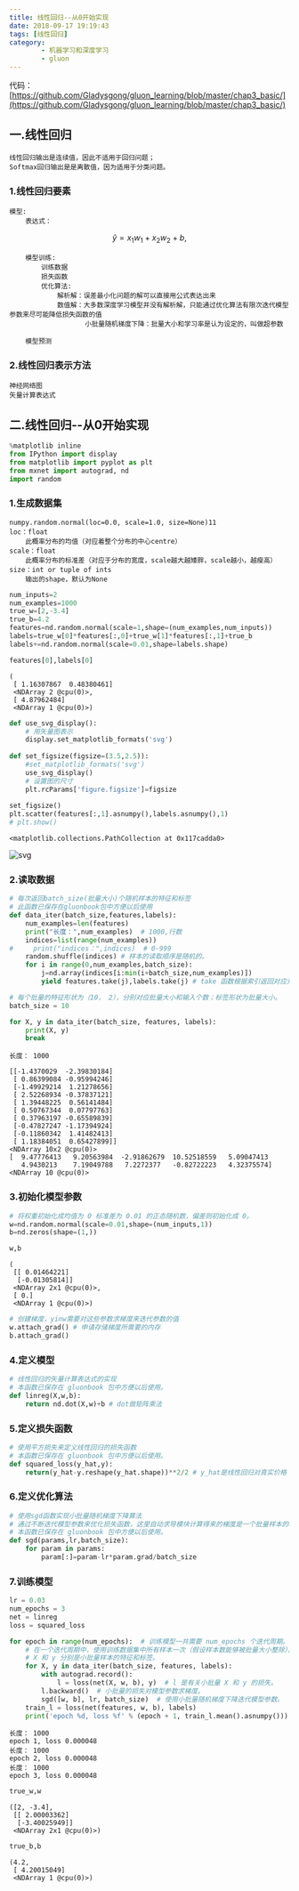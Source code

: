 ```yaml
---
title: 线性回归--从0开始实现
date: 2018-09-17 19:19:43
tags: [线性回归]
category:
		- 机器学习和深度学习
		- gluon
---
```

代码：[https://github.com/Gladysgong/gluon_learning/blob/master/chap3_basic/](https://github.com/Gladysgong/gluon_learning/blob/master/chap3_basic/)

## 一.线性回归
    线性回归输出是连续值，因此不适用于回归问题；
    Softmax回归输出是是离散值，因为适用于分类问题。
### 1.线性回归要素
    模型: 
        表达式：
$$\hat{y} = x_1 w_1 + x_2 w_2 + b,$$

        模型训练:
            训练数据
            损失函数
            优化算法:
                解析解：误差最小化问题的解可以直接用公式表达出来
                数值解：大多数深度学习模型并没有解析解，只能通过优化算法有限次迭代模型参数来尽可能降低损失函数的值
                       小批量随机梯度下降：批量大小和学习率是认为设定的，叫做超参数
                        
        模型预测
### 2.线性回归表示方法
    神经网络图
    矢量计算表达式

## 二.线性回归--从0开始实现


```python
%matplotlib inline
from IPython import display
from matplotlib import pyplot as plt
from mxnet import autograd, nd
import random
```

### 1.生成数据集
    numpy.random.normal(loc=0.0, scale=1.0, size=None)11
    loc：float
        此概率分布的均值（对应着整个分布的中心centre）
    scale：float
        此概率分布的标准差（对应于分布的宽度，scale越大越矮胖，scale越小，越瘦高）
    size：int or tuple of ints
        输出的shape，默认为None


```python
num_inputs=2
num_examples=1000
true_w=[2,-3.4]
true_b=4.2
features=nd.random.normal(scale=1,shape=(num_examples,num_inputs))
labels=true_w[0]*features[:,0]+true_w[1]*features[:,1]+true_b
labels+=nd.random.normal(scale=0.01,shape=labels.shape)
```


```python
features[0],labels[0]
```




    (
     [ 1.16307867  0.48380461]
     <NDArray 2 @cpu(0)>, 
     [ 4.87962484]
     <NDArray 1 @cpu(0)>)




```python
def use_svg_display():
    # 用矢量图表示
    display.set_matplotlib_formats('svg')
    
def set_figsize(figsize=(3.5,2.5)):
    #set_matplotlib_formats('svg')
    use_svg_display()
    # 设置图的尺寸
    plt.rcParams['figure.figsize']=figsize
    
set_figsize()
plt.scatter(features[:,1].asnumpy(),labels.asnumpy(),1)
# plt.show()
```




    <matplotlib.collections.PathCollection at 0x117cadda0>




![svg](linear_regression_files/linear_regression_6_1.svg)


### 2.读取数据


```python
# 每次返回batch_size(批量大小)个随机样本的特征和标签
# 此函数已保存在gluonbook包中方便以后使用
def data_iter(batch_size,features,labels):
    num_examples=len(features)
    print("长度：",num_examples)  # 1000,行数
    indices=list(range(num_examples)) 
#     print("indices：",indices)  # 0-999
    random.shuffle(indices) # 样本的读取顺序是随机的。
    for i in range(0,num_examples,batch_size):
        j=nd.array(indices[i:min(i+batch_size,num_examples)])
        yield features.take(j),labels.take(j) # take 函数根据索引返回对应元素。
```


```python
# 每个批量的特征形状为（10， 2），分别对应批量大小和输入个数；标签形状为批量大小。
batch_size = 10

for X, y in data_iter(batch_size, features, labels):
    print(X, y)
    break
```

    长度： 1000
    
    [[-1.4370029  -2.39830184]
     [ 0.86399084 -0.95994246]
     [-1.49929214  1.21278656]
     [ 2.52268934 -0.37837121]
     [ 1.39448225  0.56141484]
     [ 0.50767344  0.07797763]
     [ 0.37963197 -0.65589839]
     [-0.47827247 -1.17394924]
     [-0.11860342  1.41482413]
     [ 1.18384051  0.65427899]]
    <NDArray 10x2 @cpu(0)> 
    [  9.47776413   9.20563984  -2.91862679  10.52518559   5.09047413
       4.9430213    7.19049788   7.2272377   -0.82722223   4.32375574]
    <NDArray 10 @cpu(0)>


### 3.初始化模型参数


```python
# 将权重初始化成均值为 0 标准差为 0.01 的正态随机数，偏差则初始化成 0。
w=nd.random.normal(scale=0.01,shape=(num_inputs,1))
b=nd.zeros(shape=(1,))
```


```python
w,b
```




    (
     [[ 0.01464221]
      [-0.01305814]]
     <NDArray 2x1 @cpu(0)>, 
     [ 0.]
     <NDArray 1 @cpu(0)>)




```python
# 创建梯度，yinw需要对这些参数求梯度来迭代参数的值
w.attach_grad() # 申请存储梯度所需要的内存
b.attach_grad()
```

### 4.定义模型


```python
# 线性回归的矢量计算表达式的实现
# 本函数已保存在 gluonbook 包中方便以后使用。
def linreg(X,w,b):
    return nd.dot(X,w)+b # dot做矩阵乘法
```

### 5.定义损失函数


```python
# 使用平方损失来定义线性回归的损失函数
# 本函数已保存在 gluonbook 包中方便以后使用。
def squared_loss(y_hat,y):
    return(y_hat-y.reshape(y_hat.shape))**2/2 # y_hat是线性回归对真实价格 y 的预测或估计
```

### 6.定义优化算法


```python
# 使用sgd函数实现小批量随机梯度下降算法
# 通过不断迭代模型参数来优化损失函数，这里自动求导模块计算得来的梯度是一个批量样本的梯度和，将它除以批量大小来得到平均值。
# 本函数已保存在 gluonbook 包中方便以后使用。
def sgd(params,lr,batch_size):
    for param in params:
        param[:]=param-lr*param.grad/batch_size
```

### 7.训练模型


```python
lr = 0.03
num_epochs = 3
net = linreg
loss = squared_loss

for epoch in range(num_epochs):  # 训练模型一共需要 num_epochs 个迭代周期。
    # 在一个迭代周期中，使用训练数据集中所有样本一次（假设样本数能够被批量大小整除）。
    # X 和 y 分别是小批量样本的特征和标签。
    for X, y in data_iter(batch_size, features, labels):
        with autograd.record():
            l = loss(net(X, w, b), y)  # l 是有关小批量 X 和 y 的损失。
        l.backward()  # 小批量的损失对模型参数求梯度。
        sgd([w, b], lr, batch_size)  # 使用小批量随机梯度下降迭代模型参数。
    train_l = loss(net(features, w, b), labels)
    print('epoch %d, loss %f' % (epoch + 1, train_l.mean().asnumpy()))
```

    长度： 1000
    epoch 1, loss 0.000048
    长度： 1000
    epoch 2, loss 0.000048
    长度： 1000
    epoch 3, loss 0.000048



```python
true_w,w
```




    ([2, -3.4], 
     [[ 2.00003362]
      [-3.40025949]]
     <NDArray 2x1 @cpu(0)>)




```python
true_b,b
```




    (4.2, 
     [ 4.20015049]
     <NDArray 1 @cpu(0)>)


